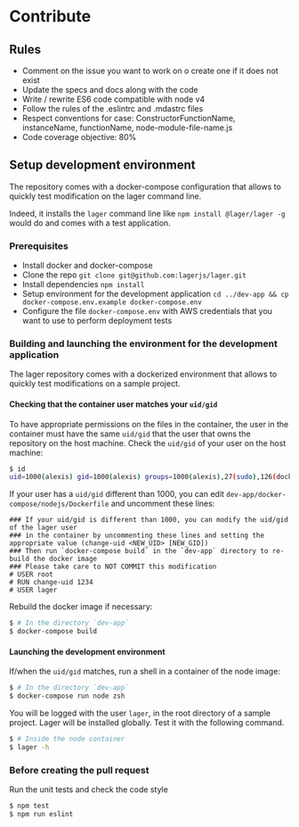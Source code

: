 Contribute
===

Rules
---

*   Comment on the issue you want to work on o create one if it does not exist
*   Update the specs and docs along with the code
*   Write / rewrite ES6 code compatible with node v4
*   Follow the rules of the .eslintrc and .mdastrc files
*   Respect conventions for case: ConstructorFunctionName, instanceName, functionName, node-module-file-name.js
*   Code coverage objective: 80%

Setup development environment
---

The repository comes with a docker-compose configuration that allows to quickly test modification on the lager command line.

Indeed, it installs the `lager` command line like `npm install @lager/lager -g` would do and comes with a test application.

### Prerequisites

*   Install docker and docker-compose
*   Clone the repo `git clone git@github.com:lagerjs/lager.git`
*   Install dependencies `npm install`
*   Setup environment for the development application `cd ../dev-app && cp docker-compose.env.example docker-compose.env`
*   Configure the file `docker-compose.env` with AWS credentials that you want to use to perform deployment tests

### Building and launching the environment for the development application

The lager repository comes with a dockerized environment that allows to quickly test modifications on a sample project.

#### Checking that the container user matches your `uid/gid`

To have appropriate permissions on the files in the container, the user in the container must have the same `uid/gid` that the user that owns the repository on the host machine.
Check the `uid/gid` of your user on the host machine:

```bash
$ id
uid=1000(alexis) gid=1000(alexis) groups=1000(alexis),27(sudo),126(docker)
```

If your user has a `uid/gid` different than 1000, you can edit `dev-app/docker-compose/nodejs/Dockerfile` and uncomment these lines:

```
### If your uid/gid is different than 1000, you can modify the uid/gid of the lager user
### in the container by uncommenting these lines and setting the appropriate value (change-uid <NEW_UID> [NEW_GID])
### Then run `docker-compose build` in the `dev-app` directory to re-build the docker image
### Please take care to NOT COMMIT this modification
# USER root
# RUN change-uid 1234
# USER lager
```

Rebuild the docker image if necessary:

```bash
$ # In the directory `dev-app`
$ docker-compose build
```

#### Launching the development environment

If/when the `uid/gid` matches, run a shell in a container of the node image:

```bash
$ # In the directory `dev-app`
$ docker-compose run node zsh
```

You will be logged with the user `lager`, in the root directory of a sample project. Lager will be installed globally. Test it with the following command.

```bash
$ # Inside the node container
$ lager -h
```

### Before creating the pull request

Run the unit tests and check the code style

```bash
$ npm test
$ npm run eslint
```

